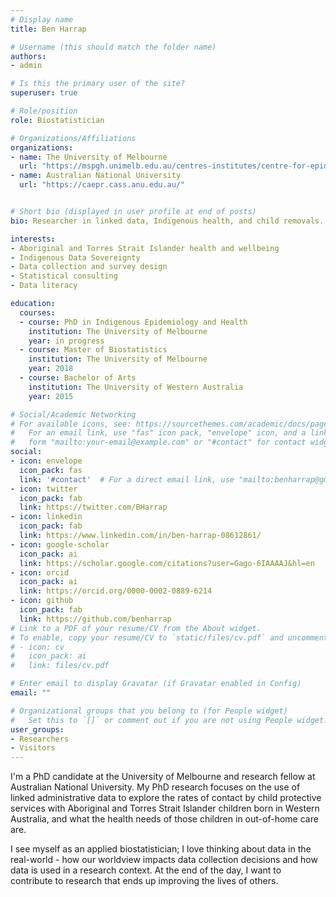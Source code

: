 ```yaml
---
# Display name
title: Ben Harrap

# Username (this should match the folder name)
authors:
- admin

# Is this the primary user of the site?
superuser: true

# Role/position
role: Biostatistician

# Organizations/Affiliations
organizations:
- name: The University of Melbourne
  url: "https://mspgh.unimelb.edu.au/centres-institutes/centre-for-epidemiology-and-biostatistics/research/graduate-research-opportunities/phd-profiles/ben-harrap"
- name: Australian National University
  url: "https://caepr.cass.anu.edu.au/"


# Short bio (displayed in user profile at end of posts)
bio: Researcher in linked data, Indigenous health, and child removals. Amateur gardener and greyhound lover.

interests:
- Aboriginal and Torres Strait Islander health and wellbeing
- Indigenous Data Sovereignty
- Data collection and survey design
- Statistical consulting
- Data literacy

education:
  courses:
  - course: PhD in Indigenous Epidemiology and Health
    institution: The University of Melbourne
    year: in progress
  - course: Master of Biostatistics
    institution: The University of Melbourne
    year: 2018
  - course: Bachelor of Arts
    institution: The University of Western Australia
    year: 2015

# Social/Academic Networking
# For available icons, see: https://sourcethemes.com/academic/docs/page-builder/#icons
#   For an email link, use "fas" icon pack, "envelope" icon, and a link in the
#   form "mailto:your-email@example.com" or "#contact" for contact widget.
social:
- icon: envelope
  icon_pack: fas
  link: '#contact'  # For a direct email link, use "mailto:benharrap@gmail.com".
- icon: twitter
  icon_pack: fab
  link: https://twitter.com/BHarrap
- icon: linkedin
  icon_pack: fab
  link: https://www.linkedin.com/in/ben-harrap-08612861/
- icon: google-scholar
  icon_pack: ai
  link: https://scholar.google.com/citations?user=Gago-6IAAAAJ&hl=en
- icon: orcid
  icon_pack: ai
  link: https://orcid.org/0000-0002-0889-6214
- icon: github
  icon_pack: fab
  link: https://github.com/benharrap
# Link to a PDF of your resume/CV from the About widget.
# To enable, copy your resume/CV to `static/files/cv.pdf` and uncomment the lines below.
# - icon: cv
#   icon_pack: ai
#   link: files/cv.pdf

# Enter email to display Gravatar (if Gravatar enabled in Config)
email: ""

# Organizational groups that you belong to (for People widget)
#   Set this to `[]` or comment out if you are not using People widget.
user_groups:
- Researchers
- Visitors
---
```


I'm a PhD candidate at the University of Melbourne and research fellow at Australian National University. My PhD research focuses on the use of linked administrative data to explore the rates of contact by child protective services with Aboriginal and Torres Strait Islander children born in Western Australia, and what the health needs of those children in out-of-home care are. 

I see myself as an applied biostatistician; I love thinking about data in the real-world - how our worldview impacts data collection decisions and how data is used in a research context. At the end of the day, I want to contribute to research that ends up improving the lives of others.
